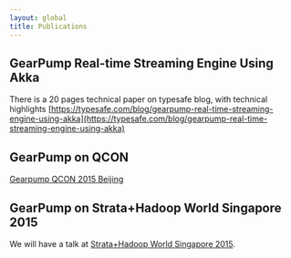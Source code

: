 ```yaml
---
layout: global
title: Publications
---
```


## GearPump Real-time Streaming Engine Using Akka

There is a 20 pages technical paper on typesafe blog, with technical highlights [https://typesafe.com/blog/gearpump-real-time-streaming-engine-using-akka](https://typesafe.com/blog/gearpump-real-time-streaming-engine-using-akka)

## GearPump on QCON
[Gearpump QCON 2015 Beijing](publications/gearpump_qcon.pdf)

## GearPump on Strata+Hadoop World Singapore 2015
We will have a talk at [Strata+Hadoop World Singapore 2015](http://conferences.oreilly.com/strata/big-data-conference-sg-2015/public/schedule/detail/45109).
